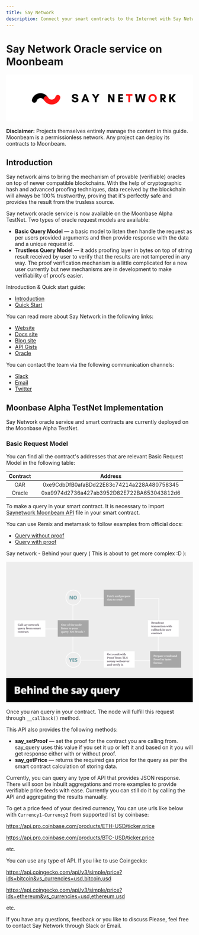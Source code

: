```yaml
---
title: Say Network
description: Connect your smart contracts to the Internet with Say Network trustless oracle service on Moonbeam
---
```


# Say Network Oracle service on Moonbeam

![Say Network Banner](../images/saynetwork/dapps-saynetwork-banner.png)

**Disclaimer:** Projects themselves entirely manage the content in this guide. Moonbeam is a permissionless network. Any project can deploy its contracts to Moonbeam.

## Introduction

Say network aims to bring the mechanism of provable (verifiable) oracles on top of newer compatible blockchains. With the help of cryptographic hash and advanced proofing techniques, data received by the blockchain will always be 100% trustworthy, proving that it's perfectly safe and provides the result from the trusless source.

Say network oracle service is now available on the Moonbase Alpha TestNet. Two types of oracle request models are available:

 - **Basic Query Model** — a basic model to listen then handle the request as per users provided arguments and then provide response with the data and a unique request id.
 - **Trustless Query Model** — it adds proofing layer in bytes on top of string result received by user to verify that the results are not tampered in any way. The proof verification mechanism is a little complicated for a new user currently but new mechanisms are in development to make verifiability of proofs easier.

Introduction & Quick start guide:

 - [Introduction](https://blog.say.network/introduction.html)
 - [Quick Start](https://blog.say.network/basic-price-feed.html)

You can read more about Say Network in the following links:

 - [Website](https://say.network/)
 - [Docs site](https://docs.say.network/)
 - [Blog site](https://blog.say.network/)
 - [API Gists](https://gist.github.com/saynetwork)
 - [Oracle](https://github.com/saynetwork/Oracle-Contracts-Moonbeam)


You can contact the team via the following communication channels:

 - [Slack](https://networksay.slack.com/)
 - [Email](mailto:info@say.network)
 - [Twitter](https://twitter.com/network_say)

## Moonbase Alpha TestNet Implementation

Say Network oracle service and smart contracts are currently deployed on the Moonbase Alpha TestNet.

### Basic Request Model

You can find all the contract's addresses that are relevant Basic Request Model in the following table:

|  Contract           |   |                    Address                      |
|:-------------------:|---|:-----------------------------------------------:|
| OAR                 |   |   0xe9CdbDfB0afaBDd22E83c74214a228A480758345   |
| Oracle              |   |   0xa9974d2736a427ab3952D82E722BA653043812d6   |


To make a query in your smart contract. It is necessary to import [Saynetwork Moonbeam API](https://gist.github.com/saynetwork/3577ba1beb0a111ff3dba60d815b98ac) file in your smart contract.

You can use Remix and metamask to follow examples from official docs:

- [Query without proof](https://docs.say.network/moonbeam-testnet/basic-query)
- [Query with proof](https://docs.say.network/moonbeam-testnet/basic-query-with-proofs)

Say network - Behind your query ( This is about to get more complex :D ):

![Say Network Working](../images/saynetwork/other/img1.png)


Once you ran query in your contract. The node will fulfill this request through `__callback()` method.

This API also provides the following methods:

 - **say_setProof** — set the proof for the contract you are calling from. say_query uses this value if you set it up or left it and based on it you will get response either with or without proof.
 - **say_getPrice** — returns the required gas price for the query as per the smart contract calculation of storing data.

Currently, you can query any type of API that provides JSON response. There will soon be inbuilt aggregations and more examples to provide verifiable price feeds with ease. Currently you can still do it by calling the API and aggregating the results manually.

To get a price feed of your desired currency, You can use urls like below with `Currency1-Currency2` from supported list by coinbase:

https://api.pro.coinbase.com/products/ETH-USD/ticker,price

https://api.pro.coinbase.com/products/BTC-USD/ticker,price

etc.

You can use any type of API. If you like to use Coingecko:

https://api.coingecko.com/api/v3/simple/price?ids=bitcoin&vs_currencies=usd,bitcoin,usd

https://api.coingecko.com/api/v3/simple/price?ids=ethereum&vs_currencies=usd,ethereum,usd

etc.

If you have any questions, feedback or you like to discuss Please, feel free to contact Say Network through Slack or Email.